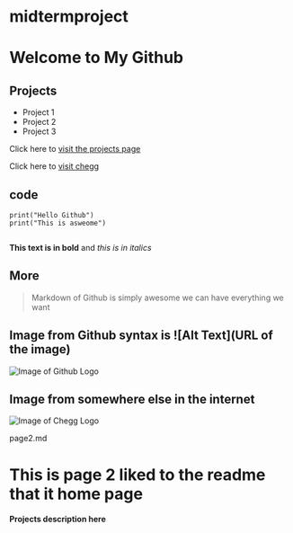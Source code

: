 # midtermproject
# Welcome to My Github

## Projects

* Project 1
* Project 2
* Project 3

Click here to [visit the projects page](page2.md)

Click here to [visit chegg](cheggURL)

## code

```
print("Hello Github")
print("This is asweome")
  
```
**This text is in bold** and *this is in italics*


## More

> Markdown of Github is simply awesome we can have everything we want

## Image from Github syntax is ![Alt Text](URL of the image)

![Image of Github Logo](github.png)

## Image from somewhere else in the internet

![Image of Chegg Logo](CHEGGLOGOURL)

page2.md

# This is page 2 liked to the readme that it home page

#### Projects description here
